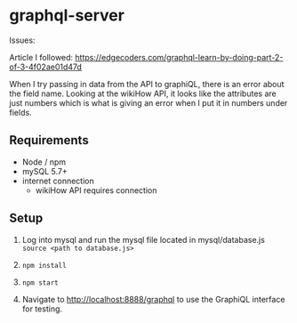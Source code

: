 # graphql-server

Issues:

Article I followed: https://edgecoders.com/graphql-learn-by-doing-part-2-of-3-4f02ae01d47d

When I try passing in data from the API to graphiQL, there is an error about the field name.
Looking at the wikiHow API, it looks like the attributes are just numbers which is what is giving
an error when I put it in numbers under fields.

## Requirements
  - Node / npm
  - mySQL 5.7+
  - internet connection
      - wikiHow API requires connection

## Setup

1. Log into mysql and run the mysql file located in mysql/database.js
`source <path to database.js>`

2. `npm install`

3. `npm start`

4. Navigate to [http://localhost:8888/graphql](http://localhost:8888/graphql) to use the GraphiQL interface for testing.
